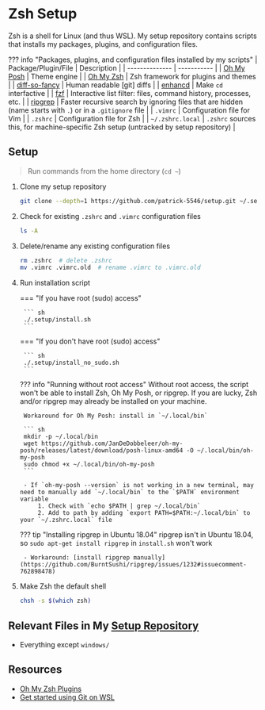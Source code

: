 # Zsh Setup

Zsh is a shell for Linux (and thus WSL). My setup repository contains scripts that installs my packages, plugins, and configuration files.

??? info "Packages, plugins, and configuration files installed by my scripts"
    | Package/Plugin/File | Description |
    | -------------- | ----------- |
    | [Oh My Posh](https://ohmyposh.dev/docs/) | Theme engine |
    | [Oh My Zsh](https://github.com/ohmyzsh/ohmyzsh) | Zsh framework for plugins and themes |
    | [diff-so-fancy](https://github.com/so-fancy/diff-so-fancy) | Human readable \[git\] diffs |
    | [enhancd](https://github.com/b4b4r07/enhancd) | Make `cd` interfactive |
    | [fzf](https://github.com/junegunn/fzf) | Interactive list filter: files, command history, processes, etc. |
    | [ripgrep](https://github.com/BurntSushi/ripgrep) | Faster recursive search by ignoring files that are hidden (name starts with `.`) or in a `.gitignore` file |
    | `.vimrc` | Configuration file for Vim |
    | `.zshrc` | Configuration file for Zsh |
    | `~/.zshrc.local` | `.zshrc` sources this, for machine-specific Zsh setup (untracked by setup repository) |

## Setup

> Run commands from the home directory (`cd ~`)

1. Clone my setup repository

    ``` sh
    git clone --depth=1 https://github.com/patrick-5546/setup.git ~/.setup
    ```

2. Check for existing `.zshrc` and `.vimrc` configuration files

    ``` sh
    ls -A
    ```

3. Delete/rename any existing configuration files

    ``` sh
    rm .zshrc  # delete .zshrc
    mv .vimrc .vimrc.old  # rename .vimrc to .vimrc.old
    ```

4. Run installation script

    === "If you have root (sudo) access"

        ``` sh
        ./.setup/install.sh
        ```

    === "If you don't have root (sudo) access"

        ``` sh
        ./.setup/install_no_sudo.sh
        ```

    ??? info "Running without root access"
        Without root access, the script won't be able to install Zsh, Oh My Posh, or ripgrep. If you are
        lucky, Zsh and/or ripgrep may already be installed on your machine.

        Workaround for Oh My Posh: install in `~/.local/bin`

        ``` sh
        mkdir -p ~/.local/bin
        wget https://github.com/JanDeDobbeleer/oh-my-posh/releases/latest/download/posh-linux-amd64 -O ~/.local/bin/oh-my-posh
        sudo chmod +x ~/.local/bin/oh-my-posh
        ```

        - If `oh-my-posh --version` is not working in a new terminal, may need to manually add `~/.local/bin` to the `$PATH` environment variable
            1. Check with `echo $PATH | grep ~/.local/bin`
            2. Add to path by adding `export PATH=$PATH:~/.local/bin` to your `~/.zshrc.local` file

    ??? tip "Installing ripgrep in Ubuntu 18.04"
        ripgrep isn't in Ubuntu 18.04, so `sudo apt-get install ripgrep` in `install.sh` won't work

        - Workaround: [install ripgrep manually](https://github.com/BurntSushi/ripgrep/issues/1232#issuecomment-762898478)

5. Make Zsh the default shell

    ``` sh
    chsh -s $(which zsh)
    ```

## Relevant Files in My [Setup Repository](https://github.com/patrick-5546/setup)

- Everything except `windows/`

## Resources

- [Oh My Zsh Plugins](https://github.com/ohmyzsh/ohmyzsh/tree/master/plugins)
- [Get started using Git on WSL](https://docs.microsoft.com/en-us/windows/wsl/tutorials/wsl-git)
